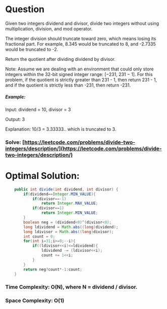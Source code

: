 # Question

Given two integers dividend and divisor, divide two integers without using multiplication, division, and mod operator.

The integer division should truncate toward zero, which means losing its fractional part. For example, 8.345 would be truncated to 8, and -2.7335 would be truncated to -2.

Return the quotient after dividing dividend by divisor.

Note: Assume we are dealing with an environment that could only store integers within the 32-bit signed integer range: [−231, 231 − 1]. For this problem, if the quotient is strictly greater than 231 - 1, then return 231 - 1, and if the quotient is strictly less than -231, then return -231.


##### Example:

Input: dividend = 10, divisor = 3

Output: 3

Explanation: 10/3 = 3.33333.. which is truncated to 3.


### Solve: [https://leetcode.com/problems/divide-two-integers/description/](https://leetcode.com/problems/divide-two-integers/description/)
   


# Optimal Solution:  
``` java
    public int divide(int dividend, int divisor) {
        if(dividend==Integer.MIN_VALUE){
            if(divisor==-1)
                return Integer.MAX_VALUE;
            if(divisor==1)
                return Integer.MIN_VALUE;
        }
        boolean neg = (dividend<0)^(divisor<0);
        long ldividend = Math.abs((long)dividend);
        long ldivisor = Math.abs((long)divisor);
        int count = 0;
        for(int i=31;i>=0;--i){
            if((ldivisor<<i)<=ldividend){
                ldividend -= (ldivisor<<i);
                count += 1<<i;
            }
        }
        return neg?count*-1:count;
    }
```
### Time Complexity: O(N), where N = dividend / divisor.  
### Space Complexity: O(1) 